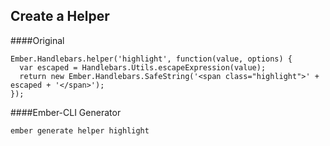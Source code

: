 ##  Create a Helper

####Original
```
Ember.Handlebars.helper('highlight', function(value, options) {
  var escaped = Handlebars.Utils.escapeExpression(value);
  return new Ember.Handlebars.SafeString('<span class="highlight">' + escaped + '</span>');
});
```

####Ember-CLI Generator

```
ember generate helper highlight
```
